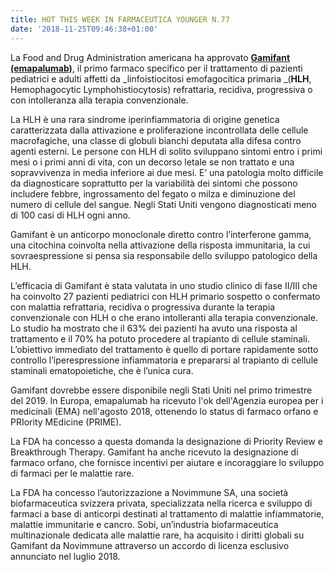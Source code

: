 ```yaml
---
title: HOT THIS WEEK IN FARMACEUTICA YOUNGER N.77
date: '2018-11-25T09:46:38+01:00'
---
```

La Food and Drug Administration americana ha approvato [**Gamifant (emapalumab)**](https://www.fda.gov/NewsEvents/Newsroom/PressAnnouncements/UCM626263.htm?utm_campaign=112018_PR_FDA%20approves%20treatment%20for%20patients%20with%20HLH%20l&utm_medium=email&utm_source=Eloqua), il primo farmaco specifico per il trattamento di pazienti pediatrici e adulti affetti da _linfoistiocitosi emofagocitica primaria _(**HLH**, Hemophagocytic Lymphohistiocytosis) refrattaria, recidiva, progressiva o con intolleranza alla terapia convenzionale.

La HLH è una rara sindrome iperinfiammatoria di origine genetica caratterizzata dalla attivazione e proliferazione incontrollata delle cellule macrofagiche, una classe di globuli bianchi deputata alla difesa contro agenti esterni. Le persone con HLH di solito sviluppano sintomi entro i primi mesi o i primi anni di vita, con un decorso letale se non trattato e una sopravvivenza in media inferiore ai due mesi. E’ una patologia molto difficile da diagnosticare soprattutto per la variabilità dei sintomi che possono includere febbre, ingrossamento del fegato o milza e diminuzione del numero di cellule del sangue. Negli Stati Uniti vengono diagnosticati meno di 100 casi di HLH ogni anno.

Gamifant è un anticorpo monoclonale diretto contro l’interferone gamma, una citochina coinvolta nella attivazione della risposta immunitaria, la cui sovraespressione si pensa sia responsabile dello sviluppo patologico della HLH.

L’efficacia di Gamifant è stata valutata in uno studio clinico di fase II/III che ha coinvolto 27 pazienti pediatrici con HLH primario sospetto o confermato con malattia refrattaria, recidiva o progressiva durante la terapia convenzionale con HLH o che erano intolleranti alla terapia convenzionale. Lo studio ha mostrato che il 63% dei pazienti ha avuto una risposta al trattamento e il 70% ha potuto procedere al trapianto di cellule staminali. L’obiettivo immediato del trattamento è quello di portare rapidamente sotto controllo l’iperespressione infiammatoria e prepararsi al trapianto di cellule staminali ematopoietiche, che è l’unica cura. 

Gamifant dovrebbe essere disponibile negli Stati Uniti nel primo trimestre del 2019. In Europa, emapalumab ha ricevuto l'ok dell'Agenzia europea per i medicinali (EMA) nell'agosto 2018, ottenendo lo status di farmaco orfano e PRIority MEdicine (PRIME).

La FDA ha concesso a questa domanda la designazione di Priority Review e Breakthrough Therapy. Gamifant ha anche ricevuto la designazione di farmaco orfano, che fornisce incentivi per aiutare e incoraggiare lo sviluppo di farmaci per le malattie rare.

La FDA ha concesso l’autorizzazione a Novimmune SA, una società biofarmaceutica svizzera privata, specializzata nella ricerca e sviluppo di farmaci a base di anticorpi destinati al trattamento di malattie infiammatorie, malattie immunitarie e cancro. Sobi, un’industria biofarmaceutica multinazionale dedicata alle malattie rare, ha acquisito i diritti globali su Gamifant da Novimmune attraverso un accordo di licenza esclusivo annunciato nel luglio 2018.
